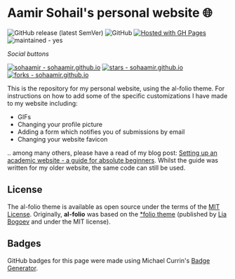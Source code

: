 # Aamir Sohail's personal website 🌐

![GitHub release (latest SemVer)](https://img.shields.io/github/v/release/alshedivat/al-folio)
![GitHub](https://img.shields.io/github/license/alshedivat/al-folio?color=blue)
[![Hosted with GH Pages](https://img.shields.io/badge/Hosted_with-GitHub_Pages-blue?logo=github&logoColor=white)](https://pages.github.com/ "Go to GitHub Pages homepage")
![maintained - yes](https://img.shields.io/badge/maintained-yes-blue)

<i>Social buttons</i>

<a href="https://github.com/sohaamir/sohaamir.github.io" title="Go to GitHub repo"><img src="https://img.shields.io/static/v1?label=sohaamir&message=sohaamir.github.io&color=blue&logo=github" alt="sohaamir - sohaamir.github.io"></a>
<a href="https://github.com/sohaamir/sohaamir.github.io"><img src="https://img.shields.io/github/stars/sohaamir/sohaamir.github.io?style=social" alt="stars - sohaamir.github.io"></a>
<a href="https://github.com/sohaamir/sohaamir.github.io"><img src="https://img.shields.io/github/forks/sohaamir/sohaamir.github.io?style=social" alt="forks - sohaamir.github.io"></a>

This is the repository for my personal website, using the al-folio theme. For instructions on how to add some of the specific customizations I have made to my website including: 
- GIFs
- Changing your profile picture
- Adding a form which notifies you of submissions by email
- Changing your website favicon
  
.. among many others, please have a read of my blog post: [Setting up an academic website - a guide for absolute beginners](https://sohaamir.github.io/blog/2023/setting_up_website/). Whilst the guide was written for my older website, the same code can still be used.

## License

The al-folio theme is available as open source under the terms of the [MIT License](https://github.com/alshedivat/al-folio/blob/master/LICENSE). Originally, **al-folio** was based on the [\*folio theme](https://github.com/bogoli/-folio) (published by [Lia Bogoev](https://liabogoev.com) and under the MIT license).

## Badges

GitHub badges for this page were made using Michael Currin's [Badge Generator](https://michaelcurrin.github.io/badge-generator/#/).

